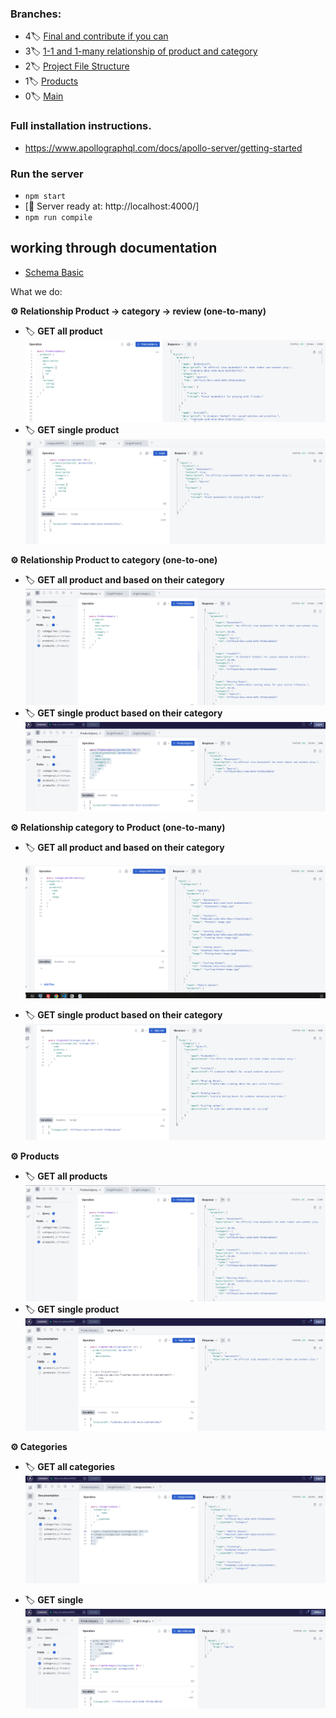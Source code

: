 ### Branches:

- 4🏷️ [Final and contribute if you can ](https://github.com/bappasahabapi/graphQL/tree/bappa/04/final)
- 3🏷️ [1-1 and 1-many relationship of product and category](https://github.com/bappasahabapi/graphQL/tree/bappa/03/relationship)
- 2🏷️ [Project File Structure](https://github.com/bappasahabapi/graphQL/tree/bappa/02/file-structure)
- 1🏷️ [Products](https://github.com/bappasahabapi/graphQL/tree/bappa/01/schema)
- 0🏷️ [Main](https://github.com/bappasahabapi/graphQL)

### Full installation instructions.

- https://www.apollographql.com/docs/apollo-server/getting-started

### Run the server

- `npm start`
- [🚀 Server ready at: http://localhost:4000/]
- `npm run compile`

## working through documentation

- [Schema Basic](https://www.apollographql.com/docs/apollo-server/schema/schema/#scalar-types)

What we do:

**⚙️ Relationship Product -> category -> review (one-to-many)**

- 🏷️ **GET all product**
  ![All products](./screenshot/review.png)
- 🏷️ **GET single product**
  ![Single product](./screenshot/resingle.png)

**⚙️ Relationship Product to category (one-to-one)**

- 🏷️ **GET all product and based on their category**
  ![All products](./screenshot/rel.png)
- 🏷️ **GET single product based on their category**
  ![Single product](./screenshot/singrel.png)

**⚙️ Relationship category to Product  (one-to-many)**

- 🏷️ **GET all product and based on their category**

  ![All products](./screenshot/ctp.png)
- 🏷️ **GET single product based on their category**
  ![Single product](./screenshot/c1tp.png)

**⚙️ Products**

- 🏷️ **GET all products**
  ![All products](./screenshot/rel.png)
- 🏷️ **GET single product**
  ![Single product](./screenshot//singleProduct.png)

**⚙️ Categories**

- 🏷️ **GET all categories**
  ![All](./screenshot/caragories.png)

- 🏷️ **GET single**
  ![Single](./screenshot/singleCatagory.png)
